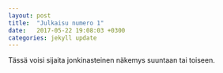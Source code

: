```yaml
---
layout: post
title:  "Julkaisu numero 1"
date:   2017-05-22 19:08:03 +0300
categories: jekyll update
---
```


Tässä voisi sijaita jonkinasteinen näkemys suuntaan tai toiseen.


